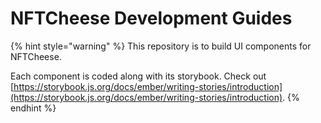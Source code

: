 # NFTCheese Development Guides

{% hint style="warning" %}
This repository is to build UI components for NFTCheese.

Each component is coded along with its storybook. Check out [https://storybook.js.org/docs/ember/writing-stories/introduction](https://storybook.js.org/docs/ember/writing-stories/introduction).
{% endhint %}

